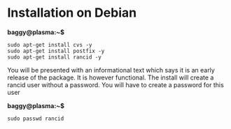 # Installation on Debian

**baggy@plasma:~$**  
```
sudo apt-get install cvs -y  
sudo apt-get install postfix -y  
sudo apt-get install rancid -y  
```
You will be presented with an informational text which says it is an early release of the package. It is however functional.
The install will create a rancid user without a password. You will have to create a password for this user

**baggy@plasma:~$**  
```
sudo passwd rancid
```
